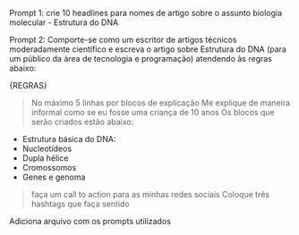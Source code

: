 Prompt 1:
crie 10 headlines para nomes de artigo sobre o assunto biologia molecular - Estrutura do DNA

Prompt 2: 
Comporte-se como um escritor de artigos técnicos moderadamente científico e escreva o artigo sobre Estrutura do DNA (para um público da área de tecnologia e programação) atendendo às regras abaixo:

{REGRAS}

> No máximo 5 linhas por blocos de explicação
> Me explique de maneira informal como se eu fosse uma criança de 10 anos
> Os blocos que serão criados estão abaixo:
- Estrutura básica do DNA: 
- Nucleotídeos
- Dupla hélice
 - Cromossomos
- Genes e genoma
> faça um call to action para as minhas redes sociais
> Coloque três hashtags que faça sentido


Adiciona arquivo com os prompts utilizados
